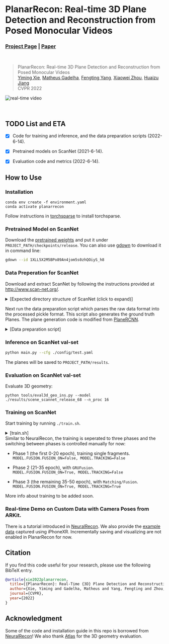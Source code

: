 # PlanarRecon: Real-time 3D Plane Detection and Reconstruction from Posed Monocular Videos
### [Project Page](https://neu-vi.github.io/planarrecon) | [Paper](https://arxiv.org/pdf/2206.00000.pdf)
<br/>

> PlanarRecon: Real-time 3D Plane Detection and Reconstruction from Posed Monocular Videos  
> [Yiming Xie](https://ymingxie.github.io), [Matheus Gadelha](http://mgadelha.me/), [Fengting Yang](http://personal.psu.edu/fuy34/), [Xiaowei Zhou](https://xzhou.me/), [Huaizu Jiang](https://jianghz.me/)  
> CVPR 2022

![real-time video](assets/planarrecon_demo.gif)

<br/>


## TODO List and ETA
- [x] Code for training and inference, and the data preparation scripts (2022-6-14).
- [x] Pretrained models on ScanNet (2021-6-14).
- [x] Evaluation code and metrics (2022-6-14).


## How to Use

### Installation
```shell
conda env create -f environment.yaml
conda activate planarrecon
```
Follow instructions in [torchsparse](https://github.com/mit-han-lab/torchsparse) to install torchsparse.  

### Pretrained Model on ScanNet
Download the [pretrained weights](https://drive.google.com/file/d/1XLL5X2M5BPo89An4jom5s0zhQOiyS_h8/view?usp=sharing) and put it under 
`PROJECT_PATH/checkpoints/release`.
You can also use [gdown](https://github.com/wkentaro/gdown) to download it in command line:
```bash
gdown --id 1XLL5X2M5BPo89An4jom5s0zhQOiyS_h8
```

### Data Preperation for ScanNet
Download and extract ScanNet by following the instructions provided at http://www.scan-net.org/.
<details>
  <summary>[Expected directory structure of ScanNet (click to expand)]</summary>
  
You can obtain the train/val/test split information from [here](https://github.com/ScanNet/ScanNet/tree/master/Tasks/Benchmark).
```
DATAROOT
└───scannet
│   └───scans
│   |   └───scene0000_00
│   |       └───color
│   |       │   │   0.jpg
│   |       │   │   1.jpg
│   |       │   │   ...
│   |       │   ...
│   └───scans_raw
│   |   └───scene0000_00
│   |       └───scene0000_00.aggregation.json
│   |       └───scene0000_00_vh_clean_2.labels.ply
│   |       └───scene0000_00_vh_clean_2.0.010000.segs.json
│   |       │   ...
|   └───scannetv2_test.txt
|   └───scannetv2_train.txt
|   └───scannetv2_val.txt
|   └───scannetv2-labels.combined.tsv
```
</details>

Next run the data preparation script which parses the raw data format into the processed pickle format.
This script also generates the ground truth Planes.
The plane generation code is modified from [PlaneRCNN](https://github.com/NVlabs/planercnn/blob/master/data_prep/parse.py).

<details>
  <summary>[Data preparation script]</summary>

```bash
# Change PATH_TO_SCANNET accordingly.
# For the training/val split:
python tools/generate_gt.py --data_path PATH_TO_SCANNET --save_name planes_9/ --window_size 9 --n_proc 2 --n_gpu 1
```
</details>


### Inference on ScanNet val-set
```bash
python main.py --cfg ./config/test.yaml
```

The planes will be saved to `PROJECT_PATH/results`.


### Evaluation on ScanNet val-set
Evaluate 3D geometry:
```
python tools/eval3d_geo_ins.py --model ./results/scene_scannet_release_68 --n_proc 16
```


### Training on ScanNet

Start training by running `./train.sh`.
<!-- More info about training (e.g. GPU requirements, convergence time, etc.) to be added soon. -->
<details>
  <summary>[train.sh]</summary>

```bash
#!/usr/bin/env bash
export CUDA_VISIBLE_DEVICES=0,1
python -m torch.distributed.launch --nproc_per_node=2 main.py --cfg ./config/train.yaml
```
</details>
Similar to NeuralRecon, the training is seperated to three phases and the switching between phases is controlled manually for now:

-  Phase 1 (the first 0-20 epoch), training single fragments.  
`MODEL.FUSION.FUSION_ON=False, MODEL.TRACKING=False`

- Phase 2 (21-35 epoch), with `GRUFusion`.  
`MODEL.FUSION.FUSION_ON=True, MODEL.TRACKING=False`

- Phase 3 (the remaining 35-50 epoch), with `Matching/Fusion`.  
`MODEL.FUSION.FUSION_ON=True, MODEL.TRACKING=True`

More info about training to be added soon.  


### Real-time Demo on Custom Data with Camera Poses from ARKit.
There is a tutorial introduced in [NeuralRecon](https://github.com/zju3dv/NeuralRecon/blob/master/DEMO.md).
We also provide the [example data](https://drive.google.com/file/d/1FKccOUCW2T_rV81VhqVeqeo-dec8ooNW/view?usp=sharing) captured using iPhoneXR.
Incrementally saving and visualizing are not enabled in PlanarRecon for now.


## Citation

If you find this code useful for your research, please use the following BibTeX entry.

```bibtex
@article{xie2022planarrecon,
  title={{PlanarRecon}: Real-Time {3D} Plane Detection and Reconstruction from Posed Monocular Videos},
  author={Xie, Yiming and Gadelha, Matheus and Yang, Fengting and Zhou, Xiaowei and Jiang, Huaizu},
  journal={CVPR},
  year={2022}
}
```

## Acknowledgment
Some of the code and installation guide in this repo is borrowed from [NeuralRecon](https://github.com/zju3dv/NeuralRecon)! 
We also thank [Atlas](https://github.com/magicleap/Atlas) for the 3D geometry evaluation. 

